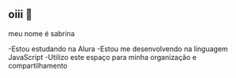 ## oiii 👋

meu nome é sabrina

-Estou estudando na Alura
-Estou me desenvolvendo na linguagem JavaScript
-Utilizo este espaço para minha organização e compartilhamento
